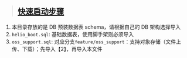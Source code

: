> ## [快速启动步骤](https://helio.uncarbon.cc/#/i18n/zh-CN/helio-boot/quick-start)

1. 本目录存放的是 DB 预装数据表 schema，请根据自己的 DB 架构选择导入
2. `helio_boot.sql`: 基础数据表，使用脚手架则必须导入
3. `oss_support.sql`: 对应分支`feature/oss_support`：支持对象存储（文件上传、下载）；先导入【2】，再导入本文件
